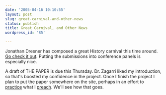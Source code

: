 ```yaml
---
date: '2005-04-16 10:10:55'
layout: post
slug: great-carnival-and-other-news
status: publish
title: Great Carnival, and Other News
wordpress_id: '85'

---
```


Jonathan Dresner has composed a great History carnival this time around. [Go check it out](http://hnn.us/blogs/entries/11362.html). Putting the submissions into conference panels is especially nice.




A draft of THE PAPER is due this Thursday. Dr. Zagarri liked my introduction, so that's boosted my confidence in the project. Once I finish the project I plan to put the paper somewhere on the site, perhaps in an effort to [practice](/2004/11/10/nature-of-peer-review-in-academia-and-the-future-of-digital-scholarship/) what I [preach](/2005/04/07/blogs-as-scholarship-part-2/). We'll see how that goes.
